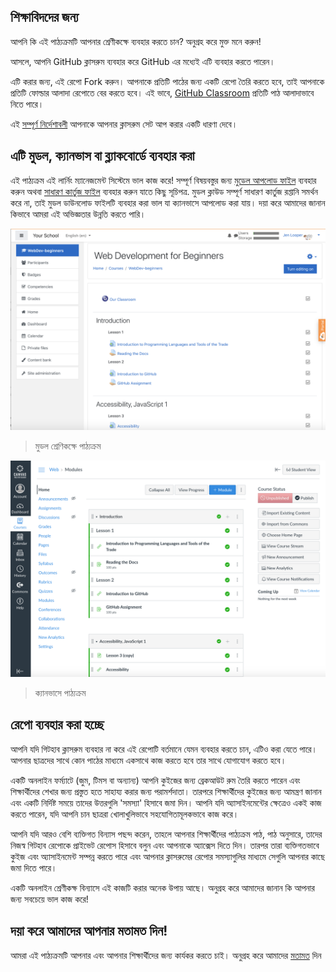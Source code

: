 ## শিক্ষাবিদদের জন্য

আপনি কি এই পাঠ্যক্রমটি আপনার শ্রেণীকক্ষে ব্যবহার করতে চান? অনুগ্রহ করে মুক্ত মনে করুন!

আসলে, আপনি GitHub ক্লাসরুম ব্যবহার করে GitHub এর মধ্যেই এটি ব্যবহার করতে পারেন।

এটি করার জন্য, এই রেপো Fork করুন। আপনাকে প্রতিটি পাঠের জন্য একটি রেপো তৈরি করতে হবে, তাই আপনাকে প্রতিটি ফোল্ডার আলাদা রেপোতে বের করতে হবে। এই ভাবে, [GitHub Classroom](https://classroom.github.com/classrooms) প্রতিটি পাঠ আলাদাভাবে নিতে পারে।

এই [সম্পূর্ণ নির্দেশাবলী](https://github.blog/2020-03-18-set-up-your-digital-classroom-with-github-classroom/) আপনাকে আপনার ক্লাসরুম সেট আপ করার একটি ধারণা দেবে।

## এটি মুডল, ক্যানভাস বা ব্ল্যাকবোর্ডে ব্যবহার করা

এই পাঠ্যক্রম এই লার্নিং ম্যানেজমেন্ট সিস্টেমে ভাল কাজ করে! সম্পূর্ণ বিষয়বস্তুর জন্য [মুডেল আপলোড ফাইল](../teaching-files/webdev-moodle.mbz) ব্যবহার করুন অথবা [সাধারণ কার্তুজ ফাইল](../teaching-files/webdev-common-cartridge.imscc) ব্যবহার করুন যাতে কিছু সূচিপত্র. মুডল ক্লাউড সম্পূর্ণ সাধারণ কার্তুজ রপ্তানি সমর্থন করে না, তাই মুডল ডাউনলোড ফাইলটি ব্যবহার করা ভাল যা ক্যানভাসে আপলোড করা যায়। দয়া করে আমাদের জানান কিভাবে আমরা এই অভিজ্ঞতার উন্নতি করতে পারি।

![মুডেল](../teaching-files/moodle.png)
> মুডল শ্রেণিকক্ষে পাঠ্যক্রম

![ক্যানভাস](../teaching-files/canvas.png)
> ক্যানভাসে পাঠ্যক্রম

## রেপো ব্যবহার করা হচ্ছে

আপনি যদি গিটহাব ক্লাসরুম ব্যবহার না করে এই রেপোটি বর্তমানে যেমন ব্যবহার করতে চান, এটিও করা যেতে পারে। আপনার ছাত্রদের সাথে কোন পাঠের মাধ্যমে একসাথে কাজ করতে হবে তার সাথে যোগাযোগ করতে হবে।

একটি অনলাইন ফর্ম্যাটে (জুম, টিমস বা অন্যান্য) আপনি কুইজের জন্য ব্রেকআউট রুম তৈরি করতে পারেন এবং শিক্ষার্থীদের শেখার জন্য প্রস্তুত হতে সাহায্য করার জন্য পরামর্শদাতা। তারপরে শিক্ষার্থীদের কুইজের জন্য আমন্ত্রণ জানান এবং একটি নির্দিষ্ট সময়ে তাদের উত্তরগুলি 'সমস্যা' হিসাবে জমা দিন। আপনি যদি অ্যাসাইনমেন্টের ক্ষেত্রেও একই কাজ করতে পারেন, যদি আপনি চান ছাত্ররা খোলাখুলিভাবে সহযোগিতামূলকভাবে কাজ করে।

আপনি যদি আরও বেশি ব্যক্তিগত বিন্যাস পছন্দ করেন, তাহলে আপনার শিক্ষার্থীদের পাঠ্যক্রম পাঠ, পাঠ অনুসারে, তাদের নিজস্ব গিটহাব রেপোকে প্রাইভেট রেপোস হিসাবে বলুন এবং আপনাকে অ্যাক্সেস দিতে দিন। তারপর তারা ব্যক্তিগতভাবে কুইজ এবং অ্যাসাইনমেন্ট সম্পন্ন করতে পারে এবং আপনার ক্লাসরুমের রেপোর সমস্যাগুলির মাধ্যমে সেগুলি আপনার কাছে জমা দিতে পারে।

একটি অনলাইন শ্রেণীকক্ষ বিন্যাসে এই কাজটি করার অনেক উপায় আছে। অনুগ্রহ করে আমাদের জানান কি আপনার জন্য সবচেয়ে ভাল কাজ করে!

## দয়া করে আমাদের আপনার মতামত দিন!

আমরা এই পাঠ্যক্রমটি আপনার এবং আপনার শিক্ষার্থীদের জন্য কার্যকর করতে চাই। অনুগ্রহ করে আমাদের [মতামত](https://forms.microsoft.com/Pages/ResponsePage.aspx?id=v4j5cvGGr0GRqy180BHbR2humCsRZhxNuI79cm6n0hRUQzRVVU9VVlU5UlFLWTRLWlkyQUxORTg5WS4u) দিন 